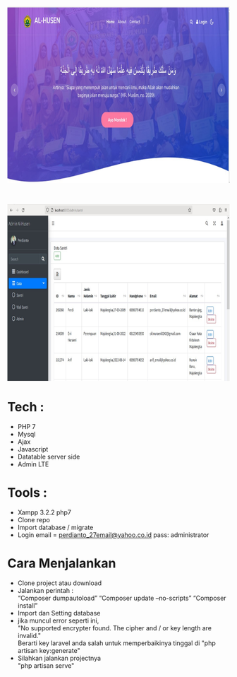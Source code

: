 <p align="center" ><img height="400px" src="https://github.com/perdianto27/ponpes_page/blob/master/public/img/home.jpg"> </p>
<br>
<p align="center" ><img height="400px" src="https://github.com/perdianto27/ponpes_page/blob/master/public/img/santri.jpg"> </p>

# Tech :
- PHP 7 
- Mysql
- Ajax
- Javascript
- Datatable server side
- Admin LTE
  
# Tools :
- Xampp 3.2.2 php7
- Clone repo
- Import database / migrate
- Login email = perdianto_27email@yahoo.co.id pass: administrator

# Cara Menjalankan
- Clone project atau download
- Jalankan perintah : <br>
“Composer dumpautoload”
“Composer update –no-scripts” 
“Composer install”
- Import dan Setting database
- jika muncul error seperti ini, <br>
"No supported encrypter found. The cipher and / or key length are invalid." <br>
Berarti key laravel anda salah untuk memperbaikinya tinggal di
"php artisan key:generate"
- Silahkan jalankan projectnya <br>
"php artisan serve"
